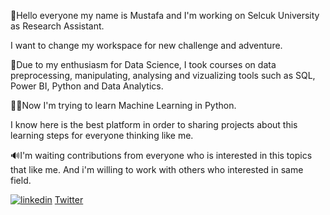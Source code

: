 :man:Hello everyone my name is Mustafa and I'm working on Selcuk University as Research Assistant. 

I want to change my workspace for new challenge and adventure.

:1st_place_medal:Due to my enthusiasm for Data Science, I took courses on data preprocessing, manipulating, analysing and vizualizing tools such as SQL, Power BI, Python and Data Analytics.

:technologist:Now I'm trying to learn Machine Learning in Python. 

I know here is the best platform in order to sharing projects about this learning steps for everyone thinking like me.

:loud_sound:I'm waiting contributions from everyone who is interested in this topics that like me. And i'm willing to work with others who interested in same field.

[![linkedin](https://img.shields.io/badge/Linkedin-000000?style=for-the-badge&logo=Linkedin&logoColor=white)](https://www.linkedin.com/in/mustafa1ay/)
[Twitter](https://img.shields.io/twitter/twitter.com%2Fmustafa1ay?style=for-the-badge&logo=Linkedin&logoColor=white)
